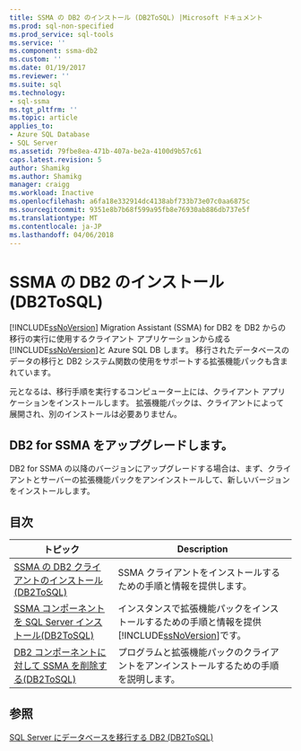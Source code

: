 ```yaml
---
title: SSMA の DB2 のインストール (DB2ToSQL) |Microsoft ドキュメント
ms.prod: sql-non-specified
ms.prod_service: sql-tools
ms.service: ''
ms.component: ssma-db2
ms.custom: ''
ms.date: 01/19/2017
ms.reviewer: ''
ms.suite: sql
ms.technology:
- sql-ssma
ms.tgt_pltfrm: ''
ms.topic: article
applies_to:
- Azure SQL Database
- SQL Server
ms.assetid: 79fbe8ea-471b-407a-be2a-4100d9b57c61
caps.latest.revision: 5
author: Shamikg
ms.author: Shamikg
manager: craigg
ms.workload: Inactive
ms.openlocfilehash: a6fa18e332914dc4138abf733b73e07c0aa6875c
ms.sourcegitcommit: 9351e8b7b68f599a95fb8e76930ab886db737e5f
ms.translationtype: MT
ms.contentlocale: ja-JP
ms.lasthandoff: 04/06/2018
---
```

# <a name="installing-ssma-for-db2-db2tosql"></a>SSMA の DB2 のインストール (DB2ToSQL)
[!INCLUDE[ssNoVersion](../../includes/ssnoversion_md.md)] Migration Assistant (SSMA) for DB2 を DB2 からの移行の実行に使用するクライアント アプリケーションから成る[!INCLUDE[ssNoVersion](../../includes/ssnoversion_md.md)]と Azure SQL DB します。 移行されたデータベースのデータの移行と DB2 システム関数の使用をサポートする拡張機能パックも含まれています。  
  
元となるは、移行手順を実行するコンピューター上には、クライアント アプリケーションをインストールします。 拡張機能パックは、クライアントによって展開され、別のインストールは必要ありません。  
  
## <a name="upgrading-ssma-for-db2"></a>DB2 for SSMA をアップグレードします。  
DB2 for SSMA の以降のバージョンにアップグレードする場合は、まず、クライアントとサーバーの拡張機能パックをアンインストールして、新しいバージョンをインストールします。  
  
## <a name="contents"></a>目次  
  
|トピック|Description|  
|---------|---------------|  
|[SSMA の DB2 クライアントのインストール&#40;DB2ToSQL&#41;](../../ssma/db2/installing-ssma-for-db2-client-db2tosql.md)|SSMA クライアントをインストールするための手順と情報を提供します。|  
|[SSMA コンポーネントを SQL Server インストール&#40;DB2ToSQL&#41;](../../ssma/db2/installing-ssma-components-on-sql-server-db2tosql.md)|インスタンスで拡張機能パックをインストールするための手順と情報を提供[!INCLUDE[ssNoVersion](../../includes/ssnoversion_md.md)]です。|  
|[DB2 コンポーネントに対して SSMA を削除する&#40;DB2ToSQL&#41;](../../ssma/db2/removing-ssma-for-db2-components-db2tosql.md)|プログラムと拡張機能パックのクライアントをアンインストールするための手順を説明します。|  
  
## <a name="see-also"></a>参照  
[SQL Server にデータベースを移行する DB2 &#40;DB2ToSQL&#41;](../../ssma/db2/migrating-db2-databases-to-sql-server-db2tosql.md)  
  
